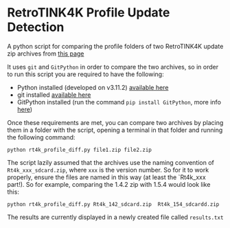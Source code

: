 # RetroTINK4K Profile Update Detection
A python script for comparing the profile folders of two RetroTINK4K update zip archives from [this page](https://retrotink-llc.github.io/firmware/4k-sdcards.html)

It uses `git` and `GitPython` in order to compare the two archives, so in order to run this script you are required to have the following:
- Python installed (developed on v3.11.2) [available here](https://www.python.org/downloads/)
- git installed [available here](https://git-scm.com/downloads)
- GitPython installed (run the command `pip install GitPython`, more info [here](https://gitpython.readthedocs.io/en/stable/))

Once these requirements are met, you can compare two archives by placing them in a folder with the script, opening a terminal in that folder and running the following command:

`python rt4k_profile_diff.py file1.zip file2.zip`

The script lazily assumed that the archives use the naming convention of `Rt4k_xxx_sdcard.zip`, where `xxx` is the version number. So for it to work properly, ensure the files are named in this way (at least the `Rt4k_xxx part!). So for example, comparing the 1.4.2 zip with 1.5.4 would look like this:

`python rt4k_profile_diff.py Rt4k_142_sdcard.zip  Rt4k_154_sdcardd.zip`

The results are currently displayed in a newly created file called `results.txt`
